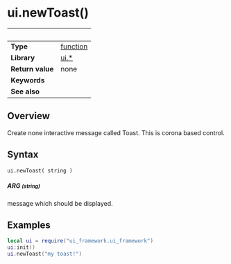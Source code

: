 # ui.newToast()

|                      | &nbsp; 
| -------------------- | ---------------------------------------------------------------
| __Type__             | [function](http://docs.coronalabs.com/api/type/Function.html)
| __Library__          | [ui.*](Readme.markdown)
| __Return value__     | none
| __Keywords__         | 
| __See also__         | 


## Overview

Create none interactive message called Toast. This is corona based control.


## Syntax

	ui.newToast( string )

##### ARG <small>(string)</small>

message which should be displayed.

## Examples

``````lua
local ui = require("ui_framework.ui_framework")
ui:init()
ui.newToast("my toast!")
``````
